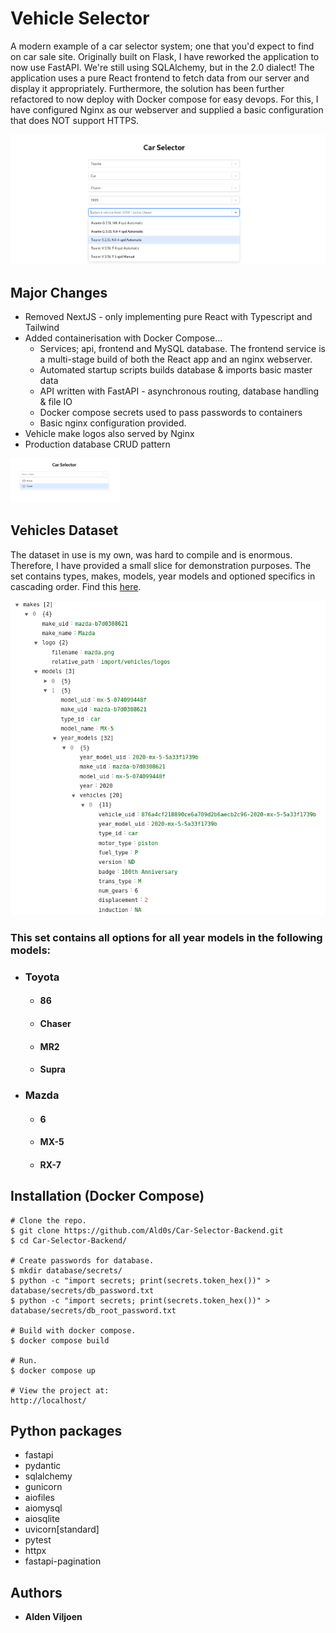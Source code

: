 # Vehicle Selector

A modern example of a car selector system; one that you'd expect to find on car sale site. Originally built on Flask, I have reworked the application to now use FastAPI. We're still using SQLAlchemy, but in the 2.0 dialect! The application uses a pure React frontend to fetch data from our server and display it appropriately. Furthermore, the solution has been further refactored to now deploy with Docker compose for easy devops. For this, I have configured Nginx as our webserver and supplied a basic configuration that does NOT support HTTPS.

![Selector](/meta/selector.png)

## Major Changes
* Removed NextJS - only implementing pure React with Typescript and Tailwind
* Added containerisation with Docker Compose...
  * Services; api, frontend and MySQL database. The frontend service is a multi-stage build of both the React app and an nginx webserver.
  * Automated startup scripts builds database & imports basic master data
  * API written with FastAPI - asynchronous routing, database handling & file IO
  * Docker compose secrets used to pass passwords to containers
  * Basic nginx configuration provided.
* Vehicle make logos also served by Nginx
* Production database CRUD pattern

<img src="meta/make-logos.png" width="35%">


## Vehicles Dataset
The dataset in use is my own, was hard to compile and is enormous. Therefore, I have provided a small slice for demonstration purposes. The set contains types, makes, models, year models and optioned specifics in cascading order. Find this [here](data/master/vehicles.json).

![JSON](/meta/json.png)


### This set contains all options for all year models in the following models:
* ### Toyota
  * #### 86
  * #### Chaser
  * #### MR2
  * #### Supra
* ### Mazda
  * #### 6
  * #### MX-5
  * #### RX-7


## Installation (Docker Compose)
```
# Clone the repo.
$ git clone https://github.com/Ald0s/Car-Selector-Backend.git
$ cd Car-Selector-Backend/

# Create passwords for database.
$ mkdir database/secrets/
$ python -c "import secrets; print(secrets.token_hex())" > database/secrets/db_password.txt
$ python -c "import secrets; print(secrets.token_hex())" > database/secrets/db_root_password.txt

# Build with docker compose.
$ docker compose build

# Run.
$ docker compose up

# View the project at:
http://localhost/
```


## Python packages
* fastapi
* pydantic
* sqlalchemy
* gunicorn
* aiofiles
* aiomysql
* aiosqlite
* uvicorn[standard]
* pytest
* httpx
* fastapi-pagination


## Authors
* **Alden Viljoen**